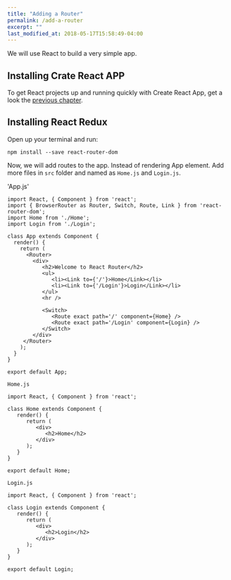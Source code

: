 ```yaml
---
title: "Adding a Router"
permalink: /add-a-router
excerpt: ""
last_modified_at: 2018-05-17T15:58:49-04:00
---
```


We will use React to build a very simple app.

## Installing Crate React APP

To get React projects up and running quickly with Create React App, get a look the [previous chapter](/install-create-react-app).

## Installing React Redux

Open up your terminal and run:

```
npm install --save react-router-dom
```

Now, we will add routes to the app. Instead of rendering App element. Add more files in `src` folder and named as `Home.js` and `Login.js`.

'App.js'

```
import React, { Component } from 'react';
import { BrowserRouter as Router, Switch, Route, Link } from 'react-router-dom';
import Home from './Home';
import Login from './Login';

class App extends Component {
  render() {
    return (
      <Router>
        <div>
           <h2>Welcome to React Router</h2>
           <ul>
              <li><Link to={'/'}>Home</Link></li>
              <li><Link to={'/Login'}>Login</Link></li>
           </ul>
           <hr />
           
           <Switch>
              <Route exact path='/' component={Home} />
              <Route exact path='/Login' component={Login} />
           </Switch>
        </div>
     </Router>
    );
  }
}

export default App;
```

`Home.js`

```
import React, { Component } from 'react';

class Home extends Component {
   render() {
      return (
         <div>
            <h2>Home</h2>
         </div>
      );
   }
}

export default Home;
```

`Login.js`

```
import React, { Component } from 'react';

class Login extends Component {
   render() {
      return (
         <div>
            <h2>Login</h2>
         </div>
      );
   }
}

export default Login;
```